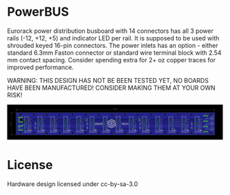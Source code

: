 # PowerBUS
Eurorack power distribution busboard with 14 connectors has all 3 power rails (-12, +12, +5) and indicator LED per rail. It is supposed to be used with shrouded keyed 16-pin connectors. The power inlets has an option - either standard 6.3mm Faston connector or standard wire terminal block with 2.54 mm contact spacing. 
Consider spending extra for 2+ oz copper traces for improved performance.

WARNING: THIS DESIGN HAS NOT BE BEEN TESTED YET, NO BOARDS HAVE BEEN MANUFACTURED! CONSIDER MAKING THEM AT YOUR OWN RISK!

![alt text](/POWERBUS_V01.png "Description goes here")


# License
Hardware design licensed under cc-by-sa-3.0
